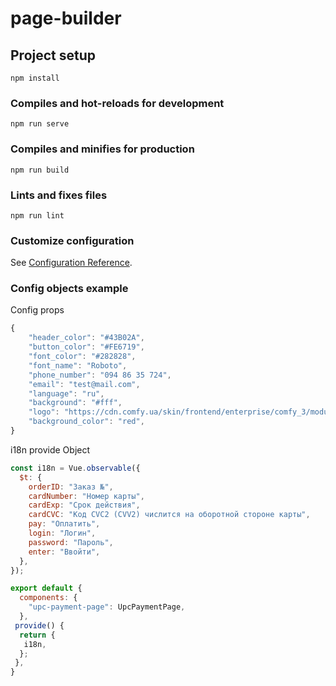 # page-builder

## Project setup
```
npm install
```

### Compiles and hot-reloads for development
```
npm run serve
```

### Compiles and minifies for production
```
npm run build
```

### Lints and fixes files
```
npm run lint
```

### Customize configuration
See [Configuration Reference](https://cli.vuejs.org/config/).

### Config objects example

Config props

```javascript
{
	"header_color": "#43B02A",
	"button_color": "#FE6719",
	"font_color": "#282828",
	"font_name": "Roboto",
	"phone_number": "094 86 35 724",
	"email": "test@mail.com",
	"language": "ru",
	"background": "#fff",
	"logo": "https://cdn.comfy.ua/skin/frontend/enterprise/comfy_3/modules/common/img/logo_main.svg",
	"background_color": "red",
}
```

i18n provide Object
```javascript
const i18n = Vue.observable({
  $t: {
    orderID: "Заказ №",
    cardNumber: "Номер карты",
    cardExp: "Срок действия",
    cardCVC: "Код CVC2 (CVV2) числится на оборотной стороне карты",
    pay: "Оплатить",
    login: "Логин",
    password: "Пароль",
    enter: "Ввойти",
  },
});

export default {
  components: {
    "upc-payment-page": UpcPaymentPage,
  },
 provide() {
  return {
   i18n,
  };
 },
}
```

